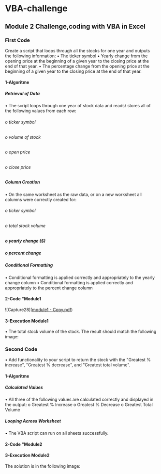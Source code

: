 # VBA-challenge
## Module 2 Challenge,coding with VBA in Excel
### First Code 
Create a script that loops through all the stocks for one year and outputs the following information:
•	The ticker symbol
•	Yearly change from the opening price at the beginning of a given year to the closing price at the end of that year.
•	The percentage change from the opening price at the beginning of a given year to the closing price at the end of that year.
#### 1-Algoritme 
 ##### Retrieval of Data 
•	The script loops through one year of stock data and reads/ stores all of the following values from each row:
 ###### o	ticker symbol 
 ###### o	volume of stock 
 ###### o	open price 
 ###### o close price 
 ##### Column Creation 
•	On the same worksheet as the raw data, or on a new worksheet all columns were correctly created for:
 ###### o	ticker symbol 
###### o	total stock volume 
   ##### o	yearly change ($) 	
   ##### o percent change 
 ##### Conditional Formatting 
•	Conditional formatting is applied correctly and appropriately to the yearly change column 
•	Conditional formatting is applied correctly and appropriately to the percent change column 
#### 2-Code "Module1
![Capture28]([module1 - Copy.pdf](https://github.com/fahr-khadija/VBA-challenge/blob/main/module1%20-%20Copy.pdf))
#### 3-Execution Module1
•	The total stock volume of the stock. The result should match the following image:
### Second Code 
•	Add functionality to your script to return the stock with the "Greatest % increase", "Greatest % decrease", and "Greatest total volume". 
#### 1-Algoritme 
##### Calculated Values 
•	All three of the following values are calculated correctly and displayed in the output:
o	Greatest % Increase o	Greatest % Decrease o	Greatest Total Volume 
##### Looping Across Worksheet 
•	The VBA script can run on all sheets successfully.
#### 2-Code "Module2
#### 3-Execution Module2
  The solution is  in the following image:
  



  
